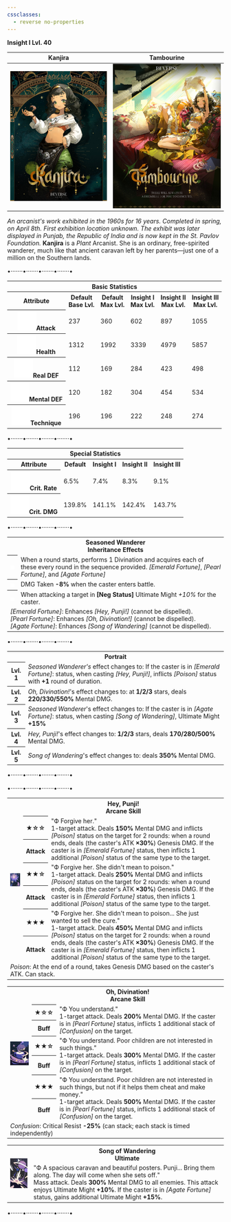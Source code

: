 ```yaml
---
cssclasses:
  - reverse no-properties
---
```

**Insight I Lvl. 40**

| Kanjira | Tambourine |
| --- | --- |
| ![](../Images/Characters/Kanjira/Kanjira.webp) | ![](../Images/Characters/Kanjira/Kanjira_Garment1.png) | 
*An arcanist's work exhibited in the 1960s for 16 years. Completed in spring, on April 8th. First exhibition location unknown. The exhibit was later displayed in Punjab, the Republic of India and is now kept in the St. Pavlov Foundation.*
**Kanjira**  is a *Plant*  Arcanist. She is an ordinary, free-spirited wanderer, much like that ancient caravan left by her parents—just one of a million on the Southern lands. 

<div class="charts">
<div class="stats">
	<p class="divide">•·······•·······•·······•·······•</p>
	<table>
		<tr><th colspan="6">Basic Statistics</th></tr>
		<tr>
			<th>Attribute</th>
			<th>Default  <br><span>Base Lvl.</span></th>
			<th>Default  <br><span>Max Lvl.</span></th>
			<th>Insight I  <br><span>Max Lvl.</span></th>
			<th>Insight II  <br><span>Max Lvl.</span></th>
			<th>Insight III  <br><span>Max Lvl.</span></th>
		</tr>
		<tr>
			<th><img src="https://raw.githubusercontent.com/lunaria79/Jackalupes-Corner/refs/heads/main/03%20Reverse1999/Images/Attributes/Attack.svg">Attack</th>
			<td>237</td>
			<td>360</td>
			<td>602</td>
			<td>897</td>
      <td>1055</td>
		</tr>
		<tr>
			<th><img src="https://raw.githubusercontent.com/lunaria79/Jackalupes-Corner/refs/heads/main/03%20Reverse1999/Images/Attributes/Health.svg">Health</th>
			<td>1312</td>
			<td>1992</td>
			<td>3339</td>
			<td>4979</td>
      <td>5857</td>
		</tr>
		<tr>
			<th><img src="https://raw.githubusercontent.com/lunaria79/Jackalupes-Corner/refs/heads/main/03%20Reverse1999/Images/Attributes/Real%20DEF.svg">Real DEF</th>
			<td>112</td>
			<td>169</td>
			<td>284</td>
			<td>423</td>
      <td>498</td>
		</tr>
		<tr>
			<th><img src="https://raw.githubusercontent.com/lunaria79/Jackalupes-Corner/refs/heads/main/03%20Reverse1999/Images/Attributes/Mental%20DEF.svg">Mental DEF</th>
			<td>120</td>
			<td>182</td>
			<td>304</td>
			<td>454</td>
      <td>534</td>
		</tr>
		<tr>
			<th><img src="https://raw.githubusercontent.com/lunaria79/Jackalupes-Corner/refs/heads/main/03%20Reverse1999/Images/Attributes/Technique.svg">Technique</th>
			<td>196</td>
			<td>196</td>
			<td>222</td>
			<td>248</td>
      <td>274</td>
		</tr>
	</table>
	<p class="divide">•·······•·······•·······•·······•</p>
	<table>
		<tr><th colspan="5">Special Statistics</th></tr>
		<tr>
			<th>Attribute</th>
      <th>Default</th>
			<th>Insight I</th>
			<th>Insight II </th>
      <th>Insight III </th>
		</tr>
		<tr>
			<th><img src="https://raw.githubusercontent.com/lunaria79/Jackalupes-Corner/refs/heads/main/03%20Reverse1999/Images/Attributes/Crit%20Rate.svg">Crit. Rate</th>
			<td>6.5%</td>
			<td>7.4%</td>
			<td>8.3%</td>
      <td>9.1%</td>
		</tr>
		<tr>
			<th><img src="https://raw.githubusercontent.com/lunaria79/Jackalupes-Corner/refs/heads/main/03%20Reverse1999/Images/Attributes/Crit%20DMG.svg">Crit. DMG</th>
			<td>139.8%</td>
			<td>141.1%</td>
			<td>142.4%</td>
      <td>143.7%</td>
		</tr>
	</table>
	<p class="divide">•·······•·······•·······•·······•</p>
	<table>
	<tr><th colspan="2">Seasoned Wanderer <br><span>Inheritance Effects</span></th></tr>
	<tr>
		<th><img src="https://raw.githubusercontent.com/lunaria79/Jackalupes-Corner/refs/heads/main/03%20Reverse1999/Images/Afflatus/Insight.webp"></th>
		<td>When a round starts, performs 1 Divination and acquires each of these every round in the sequence provided. <i>[Emerald Fortune]</i>, <i>[Pearl Fortune]</i>, and <i>[Agate Fortune]</i> </td>
	</tr>
	<tr>
		<th><img src="https://raw.githubusercontent.com/lunaria79/Jackalupes-Corner/refs/heads/main/03%20Reverse1999/Images/Afflatus/Insight%202.webp"></th>
		<td>DMG Taken <b>-8%</b> when the caster enters battle.</td>
	</tr>
  <tr>
		<th><img src="https://raw.githubusercontent.com/lunaria79/Jackalupes-Corner/refs/heads/main/03%20Reverse1999/Images/Afflatus/Insight%203.webp"></th>
		<td>When attacking a target in <b>[Neg Status]</b> Ultimate Might <i>+10%</i> for the caster.  </td>
	</tr>
  <tr>
		<td colspan="2">
		<i>[Emerald Fortune]</i>: Enhances <i>[Hey, Punji!]</i> (cannot be dispelled).
		<br><i>[Pearl Fortune]</i>: Enhances <i>[Oh, Divination!]</i> (cannot be dispelled).
		<br><i>[Agate Fortune]</i>: Enhances <i>[Song of Wandering]</i> (cannot be dispelled).
		</td>
	</tr>
	</table>
		<p class="divide">•·······•·······•·······•·······•</p>
	<table>
	<tr><th colspan="2">Portrait</th></tr>
	<tr> <th>Lvl. 1</th> <td><i>Seasoned Wanderer's</i> effect changes to: If the caster is in <i>[Emerald Fortune]</i>: status, when casting <i>[Hey, Punji!]</i>, inflicts <i>[Poison]</i> status with <b>+1</b> round of duration.  </td> </tr>
	<tr> <th>Lvl. 2</th> <td><i>Oh, Divination!</i>'s effect changes to: at <b>1/2/3</b> stars, deals <b>220/330/550%</b> Mental DMG.  </td> </tr>
	<tr> <th>Lvl. 3</th> <td> <i> Seasoned Wanderer</i>'s effect changes to: If the caster is in <i>[Agate Fortune]</i>: status, when casting <i>[Song of Wandering]</i>, Ultimate Might <b>+15%</b> </td> </tr>
	<tr> <th>Lvl. 4</th> <td><i>Hey, Punji!</i>'s effect changes to: <b>1/2/3</b> stars, deals <b>170/280/500%</b> Mental DMG. </td> </tr>
	<tr> <th>Lvl. 5</th> <td><i>Song of Wandering</i>'s effect changes to: deals <b>350%</b> Mental DMG. </td> </tr>
	</table>
	<p class="divide">•·······•·······•·······•·······•</p>
</div>
<div class="attacks">
	<p class="divide">•·······•·······•·······•·······•</p>
	<table style="margin-bottom: 15px;">
		<tr><th rowspan="7"><img src="https://raw.githubusercontent.com/lunaria79/Jackalupes-Corner/refs/heads/main/03%20Reverse1999/Images/Characters/Kanjira/Kanjira_Skill_Card_1-1.webp"></th>
		<th colspan="3">Hey, Punji! <br> <span>Arcane Skill</span> </th>
		</tr>
		<tr>
			<th><b>★</b>☆☆</th>
			<td rowspan="2"> <span>"Ф Forgive her."</span>
			<br> 1-target attack. Deals <b>150%</b> Mental DMG and inflicts <i>[Poison]</i> status on the target for 2 rounds: when a round ends, deals (the caster's ATK <b>×30%</b>) Genesis DMG. If the caster is in <i>[Emerald Fortune]</i> status, then inflicts 1 additional <i>[Poison]</i> status of the same type to the target.  </td>
		</tr>
		<tr><th>Attack</th></tr>
		<tr>
			<th><b>★★</b>☆</th>
			<td rowspan="2"> <span> "Ф Forgive her. She didn't mean to poison."</span>
			<br> 1-target attack. Deals <b>250%</b> Mental DMG and inflicts <i>[Poison]</i> status on the target for 2 rounds: when a round ends, deals (the caster's ATK <b>×30%</b>) Genesis DMG. If the caster is in <i>[Emerald Fortune]</i> status, then inflicts 1 additional <i>[Poison]</i> status of the same type to the target.  </td>
		</tr>
		<tr><th>Attack</th></tr>
		<tr>
			<th><b>★★★</b></th>
			<td rowspan="2"> <span>"Ф Forgive her. She didn't mean to poison... She just wanted to sell the cure."</span>
			<br> 1-target attack. Deals <b>450%</b> Mental DMG and inflicts <i>[Poison]</i> status on the target for 2 rounds: when a round ends, deals (the caster's ATK <b>×30%</b>) Genesis DMG. If the caster is in <i>[Emerald Fortune]</i> status, then inflicts 1 additional <i>[Poison]</i> status of the same type to the target.  </td>
		</tr>
		<tr><th>Attack</th></tr>
		<tr><td colspan="3"> <i>Poison</i>: At the end of a round, takes Genesis DMG based on the caster's ATK. Can stack. </td></tr>
	</table>
	<table style="margin-bottom: 15px;">
		<tr><th rowspan="7"><img src="https://raw.githubusercontent.com/lunaria79/Jackalupes-Corner/refs/heads/main/03%20Reverse1999/Images/Characters/Kanjira/Kanjira_Skill_Card_2.webp"></th>
		<th colspan="3"> Oh, Divination! <br> <span>Arcane Skill</span> </th>
		</tr>
		<tr>
			<th><b>★</b>☆☆</th>
			<td rowspan="2"> <span> "Ф You understand." </span>
			<br> 1-target attack. Deals <b>200%</b> Mental DMG. If the caster is in <i>[Pearl Fortune]</i> status, inflicts 1 additional stack of <i>[Confusion]</i> on the target. </td>
		</tr>
		<tr><th>Buff</th></tr>
		<tr>
			<th><b>★★</b>☆</th>
			<td rowspan="2"> <span>"Ф You understand. Poor children are not interested in such things."</span>
			<br> 1-target attack. Deals <b>300%</b> Mental DMG. If the caster is in <i>[Pearl Fortune]</i> status, inflicts 1 additional stack of <i>[Confusion]</i> on the target. </td>
		</tr>
		<tr><th>Buff</th></tr>
		<tr>
			<th><b>★★★</b></th>
      <td rowspan="2"> <span> "Ф You understand. Poor children are not interested in such things, but not if it helps them cheat and make money." </span>
			<br> 1-target attack. Deals <b>500%</b> Mental DMG. If the caster is in <i>[Pearl Fortune]</i> status, inflicts 1 additional stack of <i>[Confusion]</i> on the target. </td>
		</tr>
		<tr><th>Buff</th></tr>
		<tr><td colspan="3"> <i>Confusion</i>: Critical Resist <b>-25%</b> (can stack; each stack is timed independently) </td></tr>
	</table>
	<table style="margin-bottom: 15px;">
		<tr><th rowspan="3"><img src="https://raw.githubusercontent.com/lunaria79/Jackalupes-Corner/refs/heads/main/03%20Reverse1999/Images/Characters/Kanjira/Kanjira_Ultimate_Card.webp"></th>
		<th colspan="2"> Song of Wandering <br> <span>Ultimate</span> </th>
		</tr>
		<tr>
			<td> <span> "Ф A spacious caravan and beautiful posters. Punji... Bring them along. The day will come when she sets off." </span>
			<br> Mass attack. Deals <b>300%</b> Mental DMG to all enemies. This attack enjoys Ultimate Might <b>+10%</b>. If the caster is in <i>[Agate Fortune]</i> status, gains additional Ultimate Might <b>+15%</b>.  </td>
		</tr>
	</table>
	<p class="divide">•·······•·······•·······•·······•</p>
</div>
</div>